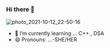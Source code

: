 ### Hi there 👋
![photo_2021-10-12_22-50-16](https://user-images.githubusercontent.com/86922002/137088745-d6820e57-1cca-49ba-8522-66e96439a1b6.jpg)

- 🌱 I’m currently learning ... C++ , DSA
- 😄 Pronouns: ...-SHE/HER
